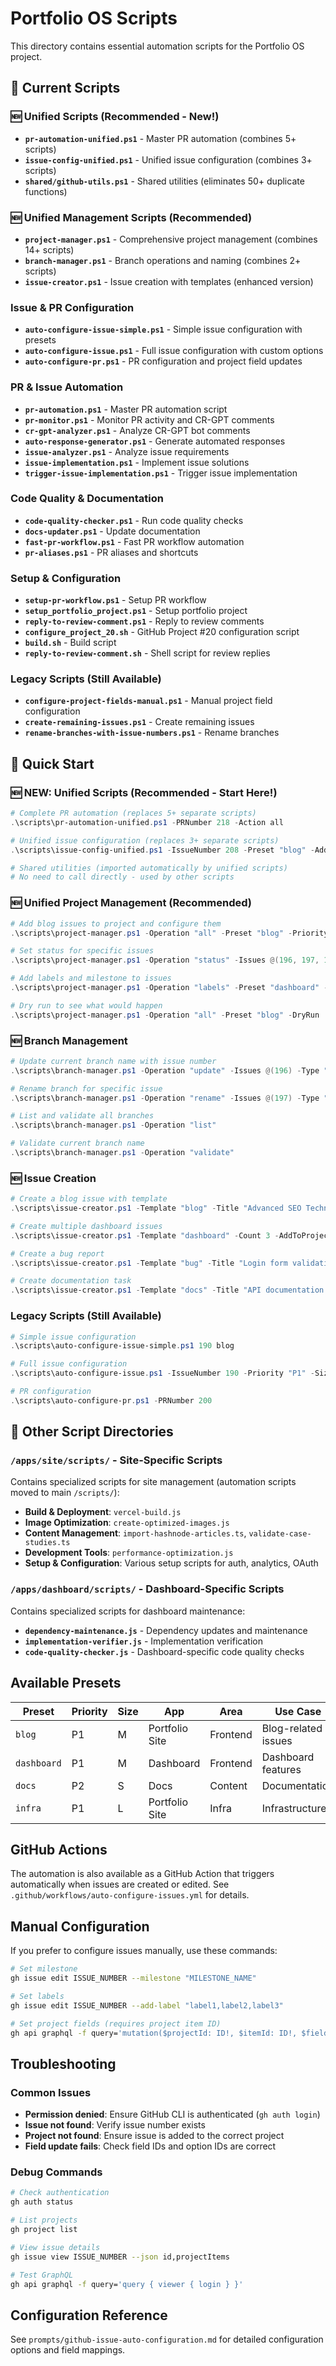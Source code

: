 # Portfolio OS Scripts

This directory contains essential automation scripts for the Portfolio OS project.

## 📁 **Current Scripts**

### **🆕 Unified Scripts (Recommended - New!)**
- **`pr-automation-unified.ps1`** - Master PR automation (combines 5+ scripts)
- **`issue-config-unified.ps1`** - Unified issue configuration (combines 3+ scripts)
- **`shared/github-utils.ps1`** - Shared utilities (eliminates 50+ duplicate functions)

### **🆕 Unified Management Scripts (Recommended)**
- **`project-manager.ps1`** - Comprehensive project management (combines 14+ scripts)
- **`branch-manager.ps1`** - Branch operations and naming (combines 2+ scripts)
- **`issue-creator.ps1`** - Issue creation with templates (enhanced version)

### **Issue & PR Configuration**
- **`auto-configure-issue-simple.ps1`** - Simple issue configuration with presets
- **`auto-configure-issue.ps1`** - Full issue configuration with custom options
- **`auto-configure-pr.ps1`** - PR configuration and project field updates

### **PR & Issue Automation**
- **`pr-automation.ps1`** - Master PR automation script
- **`pr-monitor.ps1`** - Monitor PR activity and CR-GPT comments
- **`cr-gpt-analyzer.ps1`** - Analyze CR-GPT bot comments
- **`auto-response-generator.ps1`** - Generate automated responses
- **`issue-analyzer.ps1`** - Analyze issue requirements
- **`issue-implementation.ps1`** - Implement issue solutions
- **`trigger-issue-implementation.ps1`** - Trigger issue implementation

### **Code Quality & Documentation**
- **`code-quality-checker.ps1`** - Run code quality checks
- **`docs-updater.ps1`** - Update documentation
- **`fast-pr-workflow.ps1`** - Fast PR workflow automation
- **`pr-aliases.ps1`** - PR aliases and shortcuts

### **Setup & Configuration**
- **`setup-pr-workflow.ps1`** - Setup PR workflow
- **`setup_portfolio_project.ps1`** - Setup portfolio project
- **`reply-to-review-comment.ps1`** - Reply to review comments
- **`configure_project_20.sh`** - GitHub Project #20 configuration script
- **`build.sh`** - Build script
- **`reply-to-review-comment.sh`** - Shell script for review replies

### **Legacy Scripts (Still Available)**
- **`configure-project-fields-manual.ps1`** - Manual project field configuration
- **`create-remaining-issues.ps1`** - Create remaining issues
- **`rename-branches-with-issue-numbers.ps1`** - Rename branches

## 🚀 **Quick Start**

### **🆕 NEW: Unified Scripts (Recommended - Start Here!)**
```powershell
# Complete PR automation (replaces 5+ separate scripts)
.\scripts\pr-automation-unified.ps1 -PRNumber 218 -Action all

# Unified issue configuration (replaces 3+ separate scripts)  
.\scripts\issue-config-unified.ps1 -IssueNumber 208 -Preset "blog" -AddToProject

# Shared utilities (imported automatically by unified scripts)
# No need to call directly - used by other scripts
```

### **🆕 Unified Project Management (Recommended)**
```powershell
# Add blog issues to project and configure them
.\scripts\project-manager.ps1 -Operation "all" -Preset "blog" -Priority "P1" -Status "Ready"

# Set status for specific issues
.\scripts\project-manager.ps1 -Operation "status" -Issues @(196, 197, 198) -Status "In progress"

# Add labels and milestone to issues
.\scripts\project-manager.ps1 -Operation "labels" -Preset "dashboard" -Labels @("frontend", "priority: high")

# Dry run to see what would happen
.\scripts\project-manager.ps1 -Operation "all" -Preset "blog" -DryRun
```

### **🆕 Branch Management**
```powershell
# Update current branch name with issue number
.\scripts\branch-manager.ps1 -Operation "update" -Issues @(196) -Type "feature"

# Rename branch for specific issue
.\scripts\branch-manager.ps1 -Operation "rename" -Issues @(197) -Type "bugfix"

# List and validate all branches
.\scripts\branch-manager.ps1 -Operation "list"

# Validate current branch name
.\scripts\branch-manager.ps1 -Operation "validate"
```

### **🆕 Issue Creation**
```powershell
# Create a blog issue with template
.\scripts\issue-creator.ps1 -Template "blog" -Title "Advanced SEO Techniques" -AddToProject

# Create multiple dashboard issues
.\scripts\issue-creator.ps1 -Template "dashboard" -Count 3 -AddToProject

# Create a bug report
.\scripts\issue-creator.ps1 -Template "bug" -Title "Login form validation error"

# Create documentation task
.\scripts\issue-creator.ps1 -Template "docs" -Title "API documentation update"
```

### **Legacy Scripts (Still Available)**
```powershell
# Simple issue configuration
.\scripts\auto-configure-issue-simple.ps1 190 blog

# Full issue configuration
.\scripts\auto-configure-issue.ps1 -IssueNumber 190 -Priority "P1" -Size "M" -App "Portfolio Site" -Area "Frontend"

# PR configuration
.\scripts\auto-configure-pr.ps1 -PRNumber 200
```

## 📂 **Other Script Directories**

### **`/apps/site/scripts/`** - Site-Specific Scripts
Contains specialized scripts for site management (automation scripts moved to main `/scripts/`):
- **Build & Deployment**: `vercel-build.js`
- **Image Optimization**: `create-optimized-images.js`
- **Content Management**: `import-hashnode-articles.ts`, `validate-case-studies.ts`
- **Development Tools**: `performance-optimization.js`
- **Setup & Configuration**: Various setup scripts for auth, analytics, OAuth

### **`/apps/dashboard/scripts/`** - Dashboard-Specific Scripts
Contains specialized scripts for dashboard maintenance:
- **`dependency-maintenance.js`** - Dependency updates and maintenance
- **`implementation-verifier.js`** - Implementation verification
- **`code-quality-checker.js`** - Dashboard-specific code quality checks

## Available Presets

| Preset | Priority | Size | App | Area | Use Case |
|--------|----------|------|-----|------|----------|
| `blog` | P1 | M | Portfolio Site | Frontend | Blog-related issues |
| `dashboard` | P1 | M | Dashboard | Frontend | Dashboard features |
| `docs` | P2 | S | Docs | Content | Documentation |
| `infra` | P1 | L | Portfolio Site | Infra | Infrastructure |

## GitHub Actions

The automation is also available as a GitHub Action that triggers automatically when issues are created or edited. See `.github/workflows/auto-configure-issues.yml` for details.

## Manual Configuration

If you prefer to configure issues manually, use these commands:

```bash
# Set milestone
gh issue edit ISSUE_NUMBER --milestone "MILESTONE_NAME"

# Set labels
gh issue edit ISSUE_NUMBER --add-label "label1,label2,label3"

# Set project fields (requires project item ID)
gh api graphql -f query='mutation($projectId: ID!, $itemId: ID!, $fieldId: ID!, $value: String!) { updateProjectV2ItemFieldValue(input: {projectId: $projectId, itemId: $itemId, fieldId: $fieldId, value: {singleSelectOptionId: $value}}) { projectV2Item { id } } }' -f projectId="PVT_kwHOAEnMVc4BCu-c" -f itemId="PROJECT_ITEM_ID" -f fieldId="FIELD_ID" -f value="OPTION_ID"
```

## Troubleshooting

### Common Issues
- **Permission denied**: Ensure GitHub CLI is authenticated (`gh auth login`)
- **Issue not found**: Verify issue number exists
- **Project not found**: Ensure issue is added to the correct project
- **Field update fails**: Check field IDs and option IDs are correct

### Debug Commands
```bash
# Check authentication
gh auth status

# List projects
gh project list

# View issue details
gh issue view ISSUE_NUMBER --json id,projectItems

# Test GraphQL
gh api graphql -f query='query { viewer { login } }'
```

## Configuration Reference

See `prompts/github-issue-auto-configuration.md` for detailed configuration options and field mappings.
